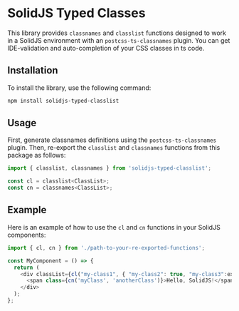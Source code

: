 # SolidJS Typed Classes

This library provides `classnames` and `classlist` functions designed to work in a SolidJS environment with an `postcss-ts-classnames` plugin. 
You can get IDE-validation and auto-completion of your CSS classes in ts code.

## Installation

To install the library, use the following command:

```sh
npm install solidjs-typed-classlist
```

## Usage

First, generate classnames definitions using the `postcss-ts-classnames` plugin. Then, re-export the `classlist` and `classnames` functions from this package as follows:

```ts
import { classlist, classnames } from 'solidjs-typed-classlist';

const cl = classlist<ClassList>;
const cn = classnames<ClassList>;
```

## Example

Here is an example of how to use the `cl` and `cn` functions in your SolidJS components:

```ts
import { cl, cn } from './path-to-your-re-exported-functions';

const MyComponent = () => {
  return (
    <div classList={cl("my-class1", { "my-class2": true, "my-class3":expression })}>
      <span class={cn('myClass', 'anotherClass')}>Hello, SolidJS!</span>
    </div>
  );
};
```








































